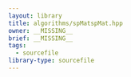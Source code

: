 ```yaml
---
layout: library
title: algorithms/spMatspMat.hpp
owner: __MISSING__
brief: __MISSING__
tags:
  - sourcefile
library-type: sourcefile
---
```


